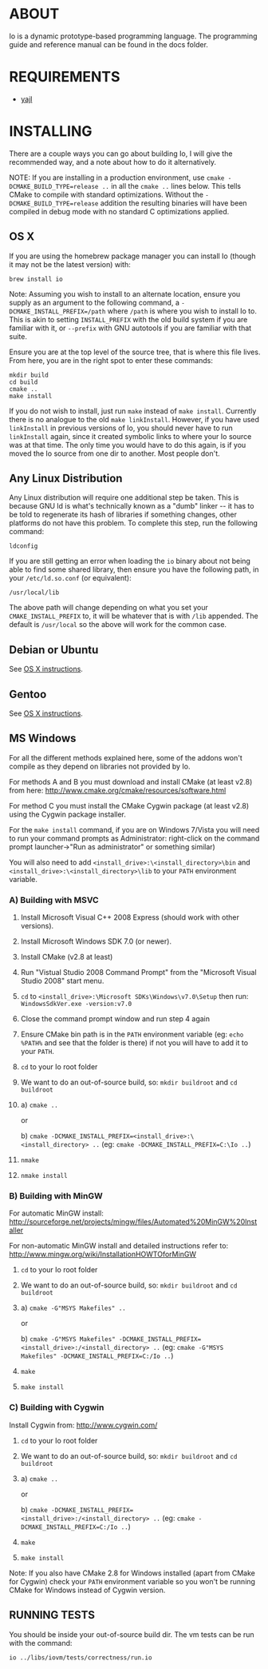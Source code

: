 ABOUT
=====

Io is a dynamic prototype-based programming language. 
The programming guide and reference manual can be found in the docs folder.

REQUIREMENTS
============

 * [yajl](https://github.com/lloyd/yajl)


INSTALLING
==========

There are a couple ways you can go about building Io, I will give the recommended way, and a note about how to do it alternatively.

NOTE: If you are installing in a production environment, use `cmake -DCMAKE_BUILD_TYPE=release ..` in all the `cmake ..` lines below. This tells CMake to compile with standard optimizations. Without the `-DCMAKE_BUILD_TYPE=release` addition the resulting binaries will have been compiled in debug mode with no standard C optimizations applied.

OS X
----

If you are using the homebrew package manager you can install Io (though it may not be the latest version) with:

	brew install io

Note: Assuming you wish to install to an alternate location, ensure you supply as an argument to the following command, a `-DCMAKE_INSTALL_PREFIX=/path` where `/path` is where you wish to install Io to. This is akin to setting `INSTALL_PREFIX` with the old build system if you are familiar with it, or `--prefix` with GNU autotools if you are familiar with that suite.

Ensure you are at the top level of the source tree, that is where this file lives. From here, you are in the right spot to enter these commands:

	mkdir build
	cd build
	cmake ..
	make install

If you do not wish to install, just run `make` instead of `make install`. Currently there is no analogue to the old `make linkInstall`. However, if you have used `linkInstall` in previous versions of Io, you should never have to run `linkInstall` again, since it created symbolic links to where your Io source was at that time. The only time you would have to do this again, is if you moved the Io source from one dir to another. Most people don't.

Any Linux Distribution
----------------------

Any Linux distribution will require one additional step be taken. This is because GNU ld is what's technically known as a "dumb" linker -- it has to be told to regenerate its hash of libraries if something changes, other platforms do not have this problem. To complete this step, run the following command:

	ldconfig

If you are still getting an error when loading the `io` binary about not being able to find some shared library, then ensure you have the following path, in your `/etc/ld.so.conf` (or equivalent):

	/usr/local/lib

The above path will change depending on what you set your `CMAKE_INSTALL_PREFIX` to, it will be whatever that is with `/lib` appended. The default is `/usr/local` so the above will work for the common case.

Debian or Ubuntu
----------------

See [OS X instructions](#OS_X).

Gentoo
------

See [OS X instructions](#OS_X).

MS Windows
----------

For all the different methods explained here, some of the addons won't compile as they depend on libraries not provided by Io.

For methods A and B you must download and install CMake (at least v2.8) from here: <http://www.cmake.org/cmake/resources/software.html>

For method C you must install the CMake Cygwin package (at least v2.8) using the Cygwin package installer.

For the `make install` command, if you are on Windows 7/Vista you will need to run your command prompts as Administrator: right-click on the command prompt launcher->"Run as administrator" or something similar)

You will also need to add `<install_drive>:\<install_directory>\bin` and `<install_drive>:\<install_directory>\lib` to your `PATH` environment variable.

### A) Building with MSVC

1. Install Microsoft Visual C++ 2008 Express (should work with other versions).
2. Install Microsoft Windows SDK 7.0 (or newer).
3. Install CMake (v2.8 at least)
4. Run "Vistual Studio 2008 Command Prompt" from the "Microsoft Visual Studio 2008" start menu.
5. `cd` to `<install_drive>:\Microsoft SDKs\Windows\v7.0\Setup` then run: `WindowsSdkVer.exe -version:v7.0`
6. Close the command prompt window and run step 4 again
7. Ensure CMake bin path is in the `PATH` environment variable (eg: `echo %PATH%` and see that the folder is there) if not you will have to add it to your `PATH`.
8. `cd` to your Io root folder
9. We want to do an out-of-source build, so: `mkdir buildroot` and `cd buildroot`
10. a) `cmake ..`
	
	or
	
	b) `cmake -DCMAKE_INSTALL_PREFIX=<install_drive>:\<install_directory> ..` (eg: `cmake -DCMAKE_INSTALL_PREFIX=C:\Io ..`)
11. `nmake`
12. `nmake install`


### B) Building with MinGW

For automatic MinGW install: <http://sourceforge.net/projects/mingw/files/Automated%20MinGW%20Installer>

For non-automatic MinGW install and detailed instructions refer to: <http://www.mingw.org/wiki/InstallationHOWTOforMinGW>

1. `cd` to your Io root folder
2. We want to do an out-of-source build, so: `mkdir buildroot` and `cd buildroot`
3. a) `cmake -G"MSYS Makefiles" ..`
	
	or
	
	b) `cmake -G"MSYS Makefiles" -DCMAKE_INSTALL_PREFIX=<install_drive>:/<install_directory> ..` (eg: `cmake -G"MSYS Makefiles" -DCMAKE_INSTALL_PREFIX=C:/Io ..`)
4. `make`
5. `make install`


### C) Building with Cygwin

Install Cygwin from: <http://www.cygwin.com/>

1. `cd` to your Io root folder
2. We want to do an out-of-source build, so: `mkdir buildroot` and `cd buildroot`
3. a) `cmake ..`
	
	or
	
	b) `cmake -DCMAKE_INSTALL_PREFIX=<install_drive>:/<install_directory> ..` (eg: `cmake -DCMAKE_INSTALL_PREFIX=C:/Io ..`)
4. `make`
5. `make install`

Note: If you also have CMake 2.8 for Windows installed (apart from CMake for Cygwin) check your `PATH` environment variable so you won't be running CMake for Windows instead of Cygwin version.


RUNNING TESTS
-------------

You should be inside your out-of-source build dir. The vm tests can be run with the command:

	io ../libs/iovm/tests/correctness/run.io

